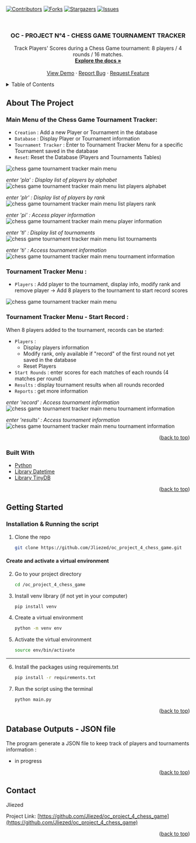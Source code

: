 <div id="top"></div>

<!-- PROJECT SHIELDS -->
<!--
*** I'm using markdown "reference style" links for readability.
*** Reference links are enclosed in brackets [ ] instead of parentheses ( ).
*** See the bottom of this document for the declaration of the reference variables
*** for contributors-url, forks-url, etc. This is an optional, concise syntax you may use.
*** https://www.markdownguide.org/basic-syntax/#reference-style-links
-->
[![Contributors][contributors-shield]][contributors-url]
[![Forks][forks-shield]][forks-url]
[![Stargazers][stars-shield]][stars-url]
[![Issues][issues-shield]][issues-url]



<!-- PROJECT LOGO -->
<br />
<div align="center">

<h3 align="center">OC - PROJECT N°4 - CHESS GAME TOURNAMENT TRACKER</h3>

  <p align="center">
    Track Players' Scores during a Chess Game tournament: 8 players / 4 rounds / 16 matches.
    <br/>
    <a href="https://github.com/Jliezed/oc_project_2_BookToScrape"><strong>Explore the docs »</strong></a>
    <br />
    <br />
    <a href="https://github.com/Jliezed/oc_project_2_BookToScrape">View Demo</a>
    ·
    <a href="https://github.com/Jliezed/oc_project_2_BookToScrape/issues">Report Bug</a>
    ·
    <a href="https://github.com/Jliezed/oc_project_2_BookToScrape/issues">Request Feature</a>
  </p>
</div>



<!-- TABLE OF CONTENTS -->
<details>
  <summary>Table of Contents</summary>
  <ol>
    <li>
      <a href="#about-the-project">About The Project</a>
      <ul>
        <li><a href="#built-with">Built With</a></li>
      </ul>
    </li>
    <li>
      <a href="#getting-started">Getting Started</a>
      <ul>
        <li><a href="#prerequisites">Prerequisites</a></li>
        <li><a href="#installation">Installation</a></li>
      </ul>
    </li>
    <li><a href="#outputs">Outputs</a></li>
    <li><a href="#contact">Contact</a></li>
    <li><a href="#acknowledgments">Acknowledgments</a></li>
  </ol>
</details>



<!-- ABOUT THE PROJECT -->
## About The Project

### Main Menu of the Chess Game Tournament Tracker:
- `Creation` : Add a new Player or Tournament in the database
- `Database` : Display Player or Tournament information
- `Tournament Tracker` : Enter to Tournament Tracker Menu for a specific Tournament saved in the database
- `Reset`: Reset the Database (Players and Tournaments Tables)

![chess game tournament tracker main menu](images/main_menu.png)


*enter 'pla' : Display list of players by alphabet*  
![chess game tournament tracker main menu list players alphabet](images/main_menu_pla.png)

*enter 'plr' : Display list of players by rank*  
![chess game tournament tracker main menu list players rank](images/main_menu_plr.png)

*enter 'pi' : Access player information*  
![chess game tournament tracker main menu player information](images/main_menu_pi.png)

*enter 'tl' : Display list of tournaments*  
![chess game tournament tracker main menu list tournaments](images/main_menu_tl.png)

*enter 'ti' : Access tournament information*  
![chess game tournament tracker main menu tournament information](images/main_menu_ti.png)


### Tournament Tracker Menu :
- `Players` : Add player to the tournament, display info, modify rank and remove player
-> Add 8 players to the tournament to start record scores

![chess game tournament tracker main menu](images/tracker_menu.png)


### Tournament Tracker Menu - Start Record : 
When 8 players added to the tournament, records can be started:
- `Players` : 
  - Display players information
  - Modify rank, only available if "record" of the first round not yet saved in the database
  - Reset Players
- `Start Rounds` : enter scores for each matches of each rounds (4 matches per round)
- `Results` : display tournament results when all rounds recorded
- `Reports` : get more information

*enter 'record' : Access tournament information*
![chess game tournament tracker main menu tournament information](images/main_menu_ti.png)

*enter 'results' : Access tournament information*
![chess game tournament tracker main menu tournament information](images/main_menu_ti.png)



<p align="right">(<a href="#top">back to top</a>)</p>



### Built With

* [Python](https://www.python.org/)
* [Library Datetime](https://docs.python.org/3/library/datetime.html)
* [Library TinyDB](https://tinydb.readthedocs.io/en/latest/)

<p align="right">(<a href="#top">back to top</a>)</p>



<!-- GETTING STARTED -->
## Getting Started

### Installation & Running the script

1. Clone the repo
   ```sh
   git clone https://github.com/Jliezed/oc_project_4_chess_game.git
   ```
#### Create and activate a virtual environment
2. Go to your project directory
   ```sh
   cd /oc_project_4_chess_game
   ```
3. Install venv library (if not yet in your computer)
   ```sh
   pip install venv
   ```
4. Create a virtual environment
   ```sh
   python -m venv env
   ```
5. Activate the virtual environment
   ```sh
   source env/bin/activate
   ```
---
6. Install the packages using requirements.txt
   ```sh
   pip install -r requirements.txt
   ```
7. Run the script using the terminal
   ```sh
   python main.py
   ```


<p align="right">(<a href="#top">back to top</a>)</p>



<!-- USAGE EXAMPLES -->
## Database Outputs - JSON file

The program generate a JSON file to keep track of players and tournaments information :
- in progress


<p align="right">(<a href="#top">back to top</a>)</p>






<!-- CONTACT -->
## Contact

Jliezed

Project Link: [https://github.com/Jliezed/oc_project_4_chess_game](https://github.com/Jliezed/oc_project_4_chess_game)

<p align="right">(<a href="#top">back to top</a>)</p>






<!-- MARKDOWN LINKS & IMAGES -->
<!-- https://www.markdownguide.org/basic-syntax/#reference-style-links -->
[contributors-shield]: https://img.shields.io/github/contributors/Jliezed/oc_project_4_chess_game.svg?style=for-the-badge
[contributors-url]: https://github.com/Jliezed/oc_project_4_chess_game/graphs/contributors
[forks-shield]: https://img.shields.io/github/forks/Jliezed/oc_project_4_chess_game.svg?style=for-the-badge
[forks-url]: https://github.com/Jliezed/oc_project_4_chess_game/network/members
[stars-shield]: https://img.shields.io/github/stars/Jliezed/oc_project_4_chess_game.svg?style=for-the-badge
[stars-url]: https://github.com/Jliezed/oc_project_4_chess_game/stargazers
[issues-shield]: https://img.shields.io/github/issues/Jliezed/oc_project_4_chess_game.svg?style=for-the-badge
[issues-url]: https://github.com/Jliezed/oc_project_4_chess_game/issues
[license-shield]: https://img.shields.io/github/license/Jliezed/oc_project_4_chess_game.svg?style=for-the-badge
[license-url]: https://github.com/Jliezed/oc_project_4_chess_game/blob/master/LICENSE.txt
[linkedin-shield]: https://img.shields.io/badge/-LinkedIn-black.svg?style=for-the-badge&logo=linkedin&colorB=555
[linkedin-url]: https://linkedin.com/in/linkedin_username
[product-screenshot]: images/screenshot.png
